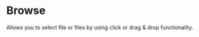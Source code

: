 # Browse

Allows you to select file or files by using click or drag & drop functionality.

<Playground />

<Usage />

<Api />

<Examples />

<Example value="default" />
